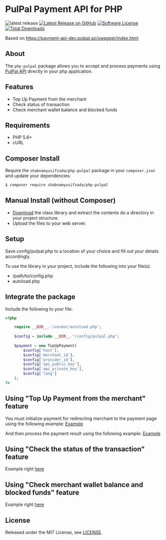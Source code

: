 # PulPal Payment API for PHP
![latest release](https://img.shields.io/badge/PHP->=5.6-blue.svg?style=flat-square)
[![Latest Release on GitHub][ico-version]][link-packagist]
[![Software License][ico-license]](LICENSE.md)
[![Total Downloads][ico-downloads]][link-downloads]

Based on https://payment-api-dev.pulpal.az/swagger/index.html

## About

The `php-pulpal` package allows you to accept and process payments using [PulPal API](https://payment-api-dev.pulpal.az/swagger/index.html) directly in your php application.

## Features

* Top Up Payment from the merchant
* Check status of transaction
* Check merchant wallet balance and blocked funds

## Requirements

* PHP 5.6+
* cURL

## Composer Install

Require the `shabnamyusifzada/php-pulpal` package in your `composer.json` and update your dependencies:
```sh
$ composer require shabnamyusifzada/php-pulpal
```

## Manual Install (without Composer)

- [Download](https://github.com/shabnamyusifzada/php-paypal/archive/refs/heads/main.zip) the class library and extract the contents do a directory in your project structure.
- Upload the files to your web server.

## Setup

Save config/pulpal.php to a location of your choice and fill out your details accordingly.

To use the library in your project, include the following into your file(s).

- /path/to/config.php
- autoload.php

## Integrate the package

Include the following to your file:

```php
<?php 

    require __DIR__.'/vendor/autoload.php'; 
    
    $config = include __DIR__."/config/pulpal.php";
    
    $payment = new TopUpPayment(
        $config['host'],
        $config['merchant_id'],
        $config['provider_id'],
        $config['api_public_key'],
        $config['api_private_key'],
        $config['lang']
    );
?>
```

## Using "Top Up Payment from the merchant" feature

You must initialize payment for redirecting merchant to the payment page 
using the following example: [Example](https://github.com/shabnamyusifzada/php-pulpal/blob/main/examples/top-up-payment/payment.php)

And then process the payment result using the following example: [Example](https://github.com/shabnamyusifzada/php-pulpal/examples/top-up-payment/delivery.php)

## Using "Check the status of the transaction" feature

Example right [here](https://github.com/shabnamyusifzada/php-pulpal/blob/main/examples/top-up-payment/check-status.php)

## Using "Check merchant wallet balance and blocked funds" feature

Example right [here](https://github.com/shabnamyusifzada/php-pulpal/blob/main/examples/top-up-payment/check-wallet-balance.php)

## License

Released under the MIT License, see [LICENSE](LICENSE).

[ico-version]: https://img.shields.io/github/release/shabnamyusifzada/php-pulpal.svg?style=flat-square
[ico-license]: https://img.shields.io/badge/license-MIT-brightgreen.svg?style=flat-square
[ico-scrutinizer]: https://img.shields.io/scrutinizer/coverage/g/shabnamyusifzada/php-pulpal.svg?style=flat-square
[ico-code-quality]: https://img.shields.io/scrutinizer/g/shabnamyusifzada/php-pulpal.svg?style=flat-square
[ico-downloads]: https://img.shields.io/packagist/dt/shabnamyusifzada/php-pulpal.svg?style=flat-square

[link-packagist]: https://packagist.org/packages/shabnamyusifzada/php-pulpal
[link-scrutinizer]: https://scrutinizer-ci.com/g/shabnamyusifzada/php-pulpal/code-structure
[link-code-quality]: https://scrutinizer-ci.com/g/shabnamyusifzada/php-pulpal
[link-downloads]: https://packagist.org/packages/shabnamyusifzada/php-pulpal
[link-author]: https://github.com/shabnamyusifzada
[link-contributors]: ../../contributors